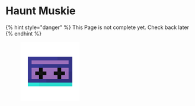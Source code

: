 # Haunt Muskie

{% hint style="danger" %}
This Page is not complete yet. Check back later
{% endhint %}

<figure><img src="https://github.com/ItsMePok/PFE/blob/wikiAssets/cassette/cassette_hauntmuskie.png?raw=true" alt=""><figcaption></figcaption></figure>
